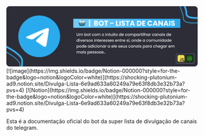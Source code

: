 <img src=",/../src/assets/banner.png">
[![image](https://img.shields.io/badge/Notion-000000?style=for-the-badge&logo=notion&logoColor=white)](https://shocking-plutonium-ad9.notion.site/Divulga-Lista-6e9ad633a60249a79e63f8db3e32b73a?pvs=4)
[![Notion](https://img.shields.io/badge/Notion-000000?style=for-the-badge&logo=notion&logoColor=white)](https://shocking-plutonium-ad9.notion.site/Divulga-Lista-6e9ad633a60249a79e63f8db3e32b73a?pvs=4)

Esta é a documentação oficial do bot da super lista de divulgação de canais do telegram.

